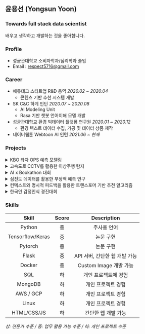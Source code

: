 ## 윤용선 (Yongsun Yoon)


### Towards full stack data scientist
배우고 생각하고 개발하는 것을 좋아합니다.


### Profile
- 성균관대학교 소비자학과/심리학과 졸업
- Email : [respect5716@gmail.com](mailto:respect5716@gmail.com)


### Career
- 에듀테크 스타트업 R&D 용역 *2020.02 ~ 2020.04*
  - 콘텐츠 기반 추천 시스템 개발
- SK C&C 하계 인턴 *2020.07 ~ 2020.08*
  - AI Modeling Unit
  - Rasa 기반 챗봇 언어이해 모델 개발
- 성균관대학교 환경 빅데이터 플랫폼 연구원 *2020.01 ~ 2020.12*
  - 환경 텍스트 데이터 수집, 가공 및 데이터 상품 제작
- 네이버웹툰 Webtoon AI 인턴 *2021.06 ~ 현재*


### Projects
<details>
<summary>KBO 타자 OPS 예측 모델링</summary>

- Ridge Regression
- 2019년 2월 ~ 2019년 3월
- with [안성진](https://github.com/SDSTony), [오한석](https://github.com/hanseokOh)
- [DACON <KBO 타자 OPS 예측 모델링> 3위](https://dacon.io/competitions/official/62540/overview/)
</details>


<details>
<summary>고속도로 CCTV를 활용한 이상주행 탐지</summary>

- Convolutional LSTM Auto Encoder
- 2019년 3월 ~ 2019년 7월
- with [오한석](https://github.com/hanseokOh), 왕종욱, 채호정, 허유정
- 교내 대회 대상
</details>


<details>
<summary>AI x Bookathon 대회</summary>

-  에세이 작성 AI 모델 개발
  - GPT-2
- 2019년 11월
- with [안성진](https://github.com/SDSTony), [오한석](https://github.com/hanseokOh)
- 교내 대회 장려상
</details>


<details>
<summary>심전도 데이터를 활용한 부정맥 예측 연구</summary>
 
- 2D array 변환을 통한 효율적인 부정맥 예측 알고리즘 개발
- 2019년 7월 ~ 2019년 12월
- 지도교수: [김재광](https://sites.google.com/view/skku-milab/members/faculty?authuser=0)
- 한국지능시스템학회 2020년 춘계학술대회 우수 논문상
- 한국지능시스템학회 논문지 등재, [link](https://www.kci.go.kr/kciportal/ci/sereArticleSearch/ciSereArtiView.kci?sereArticleSearchBean.artiId=ART002690286)
</details>


<details>
<summary>컨텍스트와 명시적 피드백을 활용한 트랜스포머 기반 추천 알고리즘</summary>
 
- Context 정보와 Explicit feedback 정보를 각각 Context Embedding, Multi-task learning을 통해 활용하는 모델 개발
- 2019년 7월 ~ 2019년 12월
- 지도교수: [김재광](https://sites.google.com/view/skku-milab/members/faculty?authuser=0)
- 한국지능시스템학회 2020년 춘계학술대회 발표
</details>


<details>
<summary>한국인 감정인식 경진대회</summary>

- 짧은 영화 영상을 보고 Arousal, Valence, Stress 예측
  - pretrained VGG, Multi-branch layer
- 2020년 10월 ~ 2020년 12월
- with [김유정](https://github.com/Yyyyyjkim)
- [전남대학교 인공지능융합연구소 <제2회 한국인 감정인식 경진대회> 은상](https://www.kaggle.com/c/2020kerc/overview)
</details>


### Skills
| Skill | Score | Description |
| :---: | :---: | :---: |
| Python | 중 | 주사용 언어 |
| Tensorflow/Keras | 중 | 논문 구현 |
| Pytorch | 중 | 논문 구현 |
| Flask | 중 | API 서버, 간단한 웹 개발 가능 |
| Docker | 중 | Custom Image 개발 가능 |
| SQL | 하 | 개인 프로젝트에 경험 |
| MongoDB | 하 | 개인 프로젝트 경험 |
| AWS / GCP | 하 | 개인 프로젝트 경험 |
| Linux | 하 | 개인 프로젝트 경험 |
| HTML/CSS/JS | 하 | 간단한 웹 개발 가능 |

*상: 전문가 수준 / 중: 업무 활용 가능 수준 / 하: 개인 프로젝트 수준*
